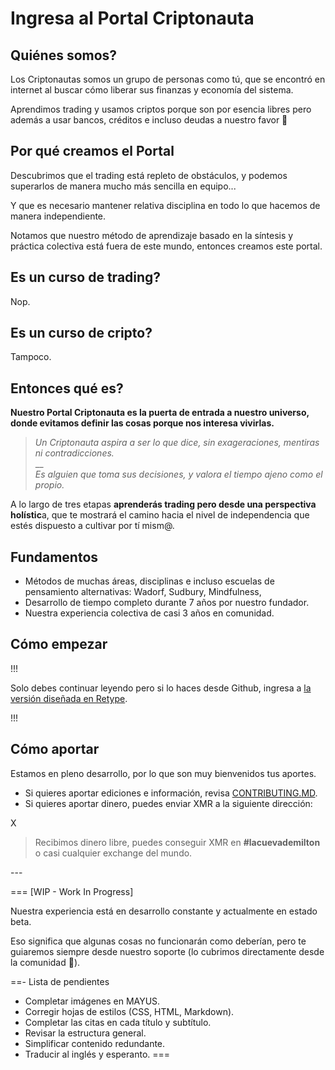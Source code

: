 # Ingresa al Portal Criptonauta

## Quiénes somos?

Los Criptonautas somos un grupo de personas como tú, que se encontró en internet al buscar cómo liberar sus finanzas y economía del sistema.

Aprendimos trading y usamos criptos porque son por esencia libres pero además a usar bancos, créditos e incluso deudas a nuestro favor 🙂

## Por qué creamos el Portal

Descubrimos que el trading está repleto de obstáculos, y podemos superarlos de manera mucho más sencilla en equipo...

Y que es necesario mantener relativa disciplina en todo lo que hacemos de manera independiente.

Notamos que nuestro método de aprendizaje basado en la síntesis y práctica colectiva está fuera de este mundo, entonces creamos este portal.

## Es un curso de trading?

Nop.

## Es un curso de cripto?

Tampoco.

## Entonces qué es?

**Nuestro Portal Criptonauta es la puerta de entrada a nuestro universo, donde evitamos definir las cosas porque nos interesa vivirlas.**

> _Un Criptonauta aspira a ser lo que dice, sin exageraciones, mentiras ni contradicciones._\
> __\
> _Es alguien que toma sus decisiones, y valora el tiempo ajeno como el propio._

A lo largo de tres etapas **aprenderás trading pero desde una perspectiva holístic**a, que te mostrará el camino hacia el nivel de independencia que estés dispuesto a cultivar por tí mism@.

## Fundamentos

* Métodos de muchas áreas, disciplinas e incluso escuelas de pensamiento alternativas: Wadorf, Sudbury, Mindfulness,&#x20;
* Desarrollo de tiempo completo durante 7 años por nuestro fundador.
* Nuestra experiencia colectiva de casi 3 años en comunidad.

## Cómo empezar

!!!

Solo debes continuar leyendo pero si lo haces desde Github, ingresa a [la versión diseñada en Retype](https://trading.criptonautas.co).

!!!

## Cómo aportar

Estamos en pleno desarrollo, por lo que son muy bienvenidos tus aportes.

* Si quieres aportar ediciones e información, revisa [CONTRIBUTING.MD](CONTRIBUTING.md).
* Si quieres aportar dinero, puedes enviar XMR a la siguiente dirección:

X

> Recibimos dinero libre, puedes conseguir XMR en **#lacuevademilton** o casi cualquier exchange del mundo.

\---

\=== \[WIP - Work In Progress]

Nuestra experiencia está en desarrollo constante y actualmente en estado beta.

Eso significa que algunas cosas no funcionarán como deberían, pero te guiaremos siempre desde nuestro soporte (lo cubrimos directamente desde la comunidad 🧡).

\==- Lista de pendientes

* Completar imágenes en MAYUS.
* Corregir hojas de estilos (CSS, HTML, Markdown).
* Completar las citas en cada título y subtítulo.
* Revisar la estructura general.
* Simplificar contenido redundante.
* Traducir al inglés y esperanto. ===
